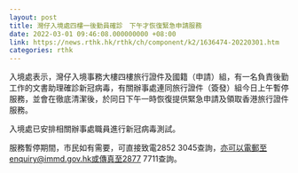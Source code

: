 ```yaml
---
layout: post
title: 灣仔入境處四樓一後勤員確診　下午才恢復緊急申請服務
date: 2022-03-01 09:46:08.000000000 +08:00
link: https://news.rthk.hk/rthk/ch/component/k2/1636474-20220301.htm
categories: rthk
---
```


入境處表示，灣仔入境事務大樓四樓旅行證件及國籍（申請）組，有一名負責後勤工作的文書助理確診新冠病毒，有關辦事處連同旅行證件（簽發）組今日上午暫停服務，並會在徹底清潔後，於同日下午一時恢復提供緊急申請及領取香港旅行證件服務。

入境處已安排相關辦事處職員進行新冠病毒測試。

服務暫停期間，市民如有需要，可直接致電2852 3045查詢，亦可以電郵至enquiry@immd.gov.hk或傳真至2877 7711查詢。
